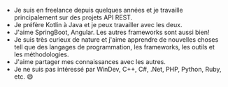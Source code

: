 - Je suis en freelance depuis quelques années et je travaille principalement sur des projets API REST.
- Je préfère Kotlin à Java et je peux travailler avec les deux.
- J'aime SpringBoot, Angular. Les autres frameworks sont aussi bien!
- Je suis très curieux de nature et j'aime apprendre de nouvelles choses tell que des langages de programmation, les frameworks, les outils et les méthodologies.
- J'aime partager mes connaissances avec les autres.
- Je ne suis pas intéressé par WinDev, C++, C#, .Net, PHP, Python, Ruby, etc. :smile: